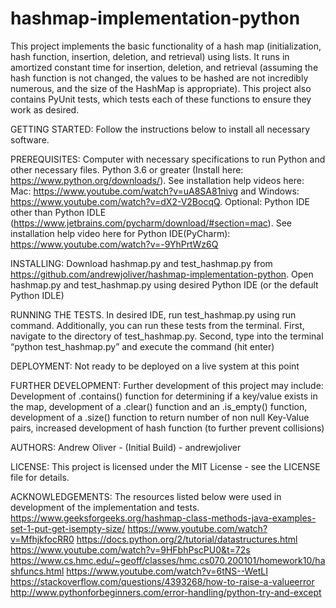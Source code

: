 # hashmap-implementation-python

This project implements the basic functionality of a hash map (initialization, hash function, insertion, deletion, and retrieval) using lists. It runs in amortized constant time for insertion, deletion, and retrieval (assuming the hash function is not changed, the values to be hashed are not incredibly numerous, and the size of the HashMap is appropriate). This project also contains PyUnit tests, which tests each of these functions to ensure they work as desired.

GETTING STARTED: Follow the instructions below to install all necessary software.

PREREQUISITES: Computer with necessary specifications to run Python and other necessary files. Python 3.6 or greater (Install here: https://www.python.org/downloads/). See installation help videos here: Mac: https://www.youtube.com/watch?v=uA8SA81nivg and Windows: https://www.youtube.com/watch?v=dX2-V2BocqQ. Optional: Python IDE other than Python IDLE (https://www.jetbrains.com/pycharm/download/#section=mac). See installation help video here for Python IDE(PyCharm): https://www.youtube.com/watch?v=-9YhPrtWz6Q

INSTALLING: Download hashmap.py and test_hashmap.py from https://github.com/andrewjoliver/hashmap-implementation-python. Open hashmap.py and test_hashmap.py using desired Python IDE (or the default Python IDLE)

RUNNING THE TESTS. In desired IDE, run test_hashmap.py using run command. Additionally, you can run these tests from the terminal. First, navigate to the directory of test_hashmap.py. Second, type into the terminal “python test_hashmap.py” and execute the command (hit enter)

DEPLOYMENT: Not ready to be deployed on a live system at this point

FURTHER DEVELOPMENT: Further development of this project may include: Development of .contains() function for determining if a key/value exists in the map, development of a .clear() function and an .is_empty() function, development of a .size() function to return number of non null Key-Value pairs, increased development of hash function (to further prevent collisions)
  
AUTHORS: Andrew Oliver - (Initial Build) - andrewjoliver

LICENSE: This project is licensed under the MIT License - see the LICENSE file for details.

ACKNOWLEDGEMENTS: The resources listed below were used in development of the implementation and tests. https://www.geeksforgeeks.org/hashmap-class-methods-java-examples-set-1-put-get-isempty-size/
https://www.youtube.com/watch?v=MfhjkfocRR0
https://docs.python.org/2/tutorial/datastructures.html
https://www.youtube.com/watch?v=9HFbhPscPU0&t=72s
https://www.cs.hmc.edu/~geoff/classes/hmc.cs070.200101/homework10/hashfuncs.html
https://www.youtube.com/watch?v=6tNS--WetLI
https://stackoverflow.com/questions/4393268/how-to-raise-a-valueerror
http://www.pythonforbeginners.com/error-handling/python-try-and-except
